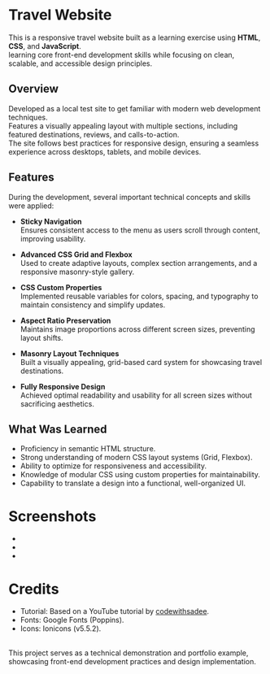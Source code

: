# Travel Website 

This is a responsive travel website built as a learning exercise using **HTML**, **CSS**, and **JavaScript**.  
learning core front-end development skills while focusing on clean, scalable, and accessible design principles.  

## Overview  

Developed as a local test site to get familiar with modern web development techniques.  
Features a visually appealing layout with multiple sections, including featured destinations, reviews, and calls-to-action.  
The site follows best practices for responsive design, ensuring a seamless experience across desktops, tablets, and mobile devices.  

## Features

During the development, several important technical concepts and skills were applied:  

- **Sticky Navigation**  
  Ensures consistent access to the menu as users scroll through content, improving usability.  

- **Advanced CSS Grid and Flexbox**  
  Used to create adaptive layouts, complex section arrangements, and a responsive masonry-style gallery.  

- **CSS Custom Properties**  
  Implemented reusable variables for colors, spacing, and typography to maintain consistency and simplify updates.  

- **Aspect Ratio Preservation**  
  Maintains image proportions across different screen sizes, preventing layout shifts.  

- **Masonry Layout Techniques**  
  Built a visually appealing, grid-based card system for showcasing travel destinations.  

- **Fully Responsive Design**  
  Achieved optimal readability and usability for all screen sizes without sacrificing aesthetics.  

## What Was Learned  

- Proficiency in semantic HTML structure.  
- Strong understanding of modern CSS layout systems (Grid, Flexbox).  
- Ability to optimize for responsiveness and accessibility.  
- Knowledge of modular CSS using custom properties for maintainability.  
- Capability to translate a design into a functional, well-organized UI.  

# Screenshots
- []()
- []()
- []()

# Credits
  - Tutorial: Based on a YouTube tutorial by [codewithsadee](https://www.youtube.com/watch?v=VA8cgdMpNf4).
  - Fonts: Google Fonts (Poppins).
  - Icons: Ionicons (v5.5.2).

<br>
This project serves as a technical demonstration and portfolio example, showcasing front-end development practices and design implementation.
